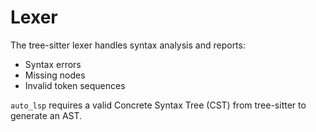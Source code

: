 # Lexer

The tree-sitter lexer handles syntax analysis and reports:
- Syntax errors
- Missing nodes
- Invalid token sequences

`auto_lsp` requires a valid Concrete Syntax Tree (CST) from tree-sitter to generate an AST.


